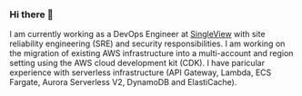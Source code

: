 ### Hi there 👋

I am currently working as a DevOps Engineer at [SingleView](https://app.singleview.tech/login) with site reliability engineering (SRE) and security responsibilities. I am working on the migration of existing AWS infrastructure into a multi-account and region setting using the AWS cloud development kit (CDK). I have paricular experience with serverless infrastructure (API Gateway, Lambda, ECS Fargate, Aurora Serverless V2, DynamoDB and ElastiCache).
